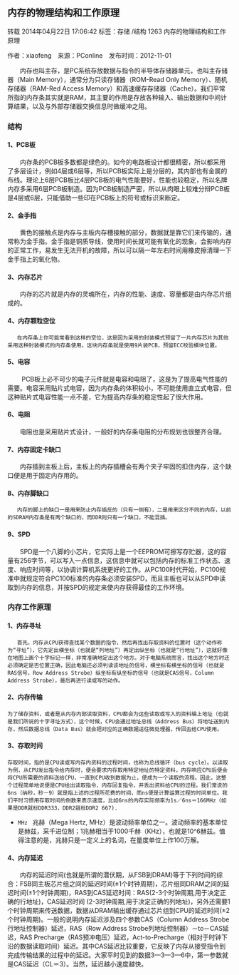 ## 内存的物理结构和工作原理
转载 2014年04月22日 17:06:42 标签：存储 /结构 1263
内存的物理结构和工作原理

作者：xiaofeng　来源：PConline　发布时间：2012-11-01　

　　内存也叫主存，是PC系统存放数据与指令的半导体存储器单元，也叫主存储器（Main Memory），通常分为只读存储器（ROM-Read Only Memory）、随机存储器（RAM-Red Access Memory）和高速缓存存储器（Cache）。我们平常所指的内存条其实就是RAM，其主要的作用是存放各种输入、输出数据和中间计算结果，以及与外部存储器交换信息时做缓冲之用。

### 结构
#### 1、PCB板

　　内存条的PCB板多数都是绿色的。如今的电路板设计都很精密，所以都采用了多层设计，例如4层或6层等，所以PCB板实际上是分层的，其内部也有金属的布线。理论上6层PCB板比4层PCB板的电气性能要好，性能也较稳定，所以名牌内存多采用6层PCB板制造。因为PCB板制造严密，所以从肉眼上较难分辩PCB板是4层或6层，只能借助一些印在PCB板上的符号或标识来断定。

#### 2、金手指

　　黄色的接触点是内存与主板内存槽接触的部分，数据就是靠它们来传输的，通常称为金手指。金手指是铜质导线，使用时间长就可能有氧化的现象，会影响内存的正常工作，易发生无法开机的故障，所以可以隔一年左右时间用橡皮擦清理一下金手指上的氧化物。 

#### 3、内存芯片

　　内存的芯片就是内存的灵魂所在，内存的性能、速度、容量都是由内存芯片组成的。

#### 4、内存颗粒空位

       在内存条上你可能常看到这样的空位，这是因为采用的封装模式预留了一片内存芯片为其他采用这种封装模式的内存条使用。这块内存条就是使用9片装PCB，预留ECC校验模块位置。

#### 5、电容

　　		PCB板上必不可少的电子元件就是电容和电阻了，这是为了提高电气性能的需要。电容采用贴片式电容，因为内存条的体积较小，不可能使用直立式电容，但这种贴片式电容性能一点不差，它为提高内存条的稳定性起了很大作用。

#### 6、电阻

　　电阻也是采用贴片式设计，一般好的内存条电阻的分布规划也很整齐合理。

#### 7、内存固定卡缺口

　　内存插到主板上后，主板上的内存插槽会有两个夹子牢固的扣住内存，这个缺口便是用于固定内存用的。

#### 8、内存脚缺口

       内存的脚上的缺口一是用来防止内存插反的（只有一侧有），二是用来区分不同的内存，以前的SDRAM内存条是有两个缺口的，而DDR则只有一个缺口，不能混插。

#### 9、SPD

　　SPD是一个八脚的小芯片，它实际上是一个EEPROM可擦写存贮器，这的容量有256字节，可以写入一点信息，这信息中就可以包括内存的标准工作状态、速度、响应时间等，以协调计算机系统更好的工作。从PC100时代开始，PC100规准中就规定符合PC100标准的内存条必须安装SPD，而且主板也可以从SPD中读取到内存的信息，并按SPD的规定来使内存获得最佳的工作环境。

### 内存工作原理
#### 1、内存寻址

       首先，内存从CPU获得查找某个数据的指令，然后再找出存取资料的位置时（这个动作称为“寻址”），它先定出横坐标（也就是“列地址”）再定出纵坐标（也就是“行地址”），这就好像在地图上画个十字标记一样，非常准确地定出这个地方。对于电脑系统而言，找出这个地方时还必须确定是否位置正确，因此电脑还必须判读该地址的信号，横坐标有横坐标的信号（也就是RAS信号，Row Address Strobe）纵坐标有纵坐标的信号（也就是CAS信号，Column Address Strobe），最后再进行读或写的动作。

#### 2、内存传输

	为了储存资料，或者是从内存内部读取资料，CPU都会为这些读取或写入的资料编上地址（也就是我们所说的十字寻址方式），这个时候，CPU会通过地址总线（Address Bus）将地址送到内存，然后数据总线（Data Bus）就会把对应的正确数据送往微处理器，传回去给CPU使用。

#### 3、存取时间

	存取时间，指的是CPU读或写内存内资料的过程时间，也称为总线循环（bus cycle）。以读取为例，从CPU发出指令给内存时，便会要求内存取用特定地址的特定资料，内存响应CPU后便会将CPU所需要的资料送给CPU，一直到CPU收到数据为止，便成为一个读取的流程。因此，这整个过程简单地说便是CPU给出读取指令，内存回复指令，并丢出资料给CPU的过程。我们常说的6ns（纳秒，秒－9）就是指上述的过程所花费的时间，而ns便是计算运算过程的时间单位。我们平时习惯用存取时间的倒数来表示速度，比如6ns的内存实际频率为1s／6ns＝166MHz（如果是DDR就标DDR333，DDR2就标DDR2 667).

- `MHz `
兆赫（Mega Hertz, MHz）是波动频率单位之一。波动频率的基本单位是赫兹，采千进位制；1兆赫相当于1000千赫（KHz），也就是10^6赫兹。值得注意的是，兆赫只是一定义上的名词，在量度单位上作100万解。

#### 4、内存延迟

　　内存的延迟时间(也就是所谓的潜伏期，从FSB到DRAM)等于下列时间的综合：FSB同主板芯片组之间的延迟时间(±1个时钟周期)，芯片组同DRAM之间的延迟时间(±1个时钟周期)，RAS到CAS延迟时间：RAS(2-3个时钟周期,用于决定正确的行地址)，CAS延迟时间 (2-3时钟周期,用于决定正确的列地址)，另外还需要1个时钟周期来传送数据，数据从DRAM输出缓存通过芯片组到CPU的延迟时间(±2个时钟周期)。一般的说明内存延迟涉及四个参数CAS（Column Address Strobe 行地址控制器）延迟，RAS（Row Address Strobe列地址控制器）－to－CAS延迟，RAS Precharge（RAS预冲电压）延迟，Act-to-Precharge（相对于时钟下沿的数据读取时间）延迟。其中CAS延迟比较重要，它反映了内存从接受指令到完成传输结果的过程中的延迟。大家平时见到的数据3—3—3—6中，第一参数就是CAS延迟（CL＝3）。当然，延迟越小速度越快。